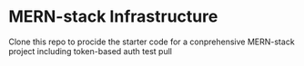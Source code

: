 # MERN-stack Infrastructure

Clone this repo to procide the starter code for a conprehensive MERN-stack project including token-based auth
test pull